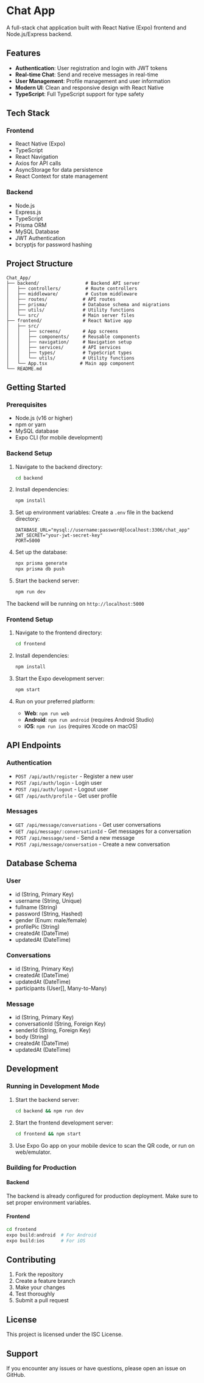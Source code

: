 # Chat App

A full-stack chat application built with React Native (Expo) frontend and Node.js/Express backend.

## Features

- **Authentication**: User registration and login with JWT tokens
- **Real-time Chat**: Send and receive messages in real-time
- **User Management**: Profile management and user information
- **Modern UI**: Clean and responsive design with React Native
- **TypeScript**: Full TypeScript support for type safety

## Tech Stack

### Frontend
- React Native (Expo)
- TypeScript
- React Navigation
- Axios for API calls
- AsyncStorage for data persistence
- React Context for state management

### Backend
- Node.js
- Express.js
- TypeScript
- Prisma ORM
- MySQL Database
- JWT Authentication
- bcryptjs for password hashing

## Project Structure

```
Chat_App/
├── backend/                 # Backend API server
│   ├── controllers/         # Route controllers
│   ├── middleware/          # Custom middleware
│   ├── routes/             # API routes
│   ├── prisma/             # Database schema and migrations
│   ├── utils/              # Utility functions
│   └── src/                # Main server files
├── frontend/               # React Native app
│   ├── src/
│   │   ├── screens/        # App screens
│   │   ├── components/     # Reusable components
│   │   ├── navigation/     # Navigation setup
│   │   ├── services/       # API services
│   │   ├── types/          # TypeScript types
│   │   └── utils/          # Utility functions
│   └── App.tsx            # Main app component
└── README.md
```

## Getting Started

### Prerequisites

- Node.js (v16 or higher)
- npm or yarn
- MySQL database
- Expo CLI (for mobile development)

### Backend Setup

1. Navigate to the backend directory:
   ```bash
   cd backend
   ```

2. Install dependencies:
   ```bash
   npm install
   ```

3. Set up environment variables:
   Create a `.env` file in the backend directory:
   ```env
   DATABASE_URL="mysql://username:password@localhost:3306/chat_app"
   JWT_SECRET="your-jwt-secret-key"
   PORT=5000
   ```

4. Set up the database:
   ```bash
   npx prisma generate
   npx prisma db push
   ```

5. Start the backend server:
   ```bash
   npm run dev
   ```

The backend will be running on `http://localhost:5000`

### Frontend Setup

1. Navigate to the frontend directory:
   ```bash
   cd frontend
   ```

2. Install dependencies:
   ```bash
   npm install
   ```

3. Start the Expo development server:
   ```bash
   npm start
   ```

4. Run on your preferred platform:
   - **Web**: `npm run web`
   - **Android**: `npm run android` (requires Android Studio)
   - **iOS**: `npm run ios` (requires Xcode on macOS)

## API Endpoints

### Authentication
- `POST /api/auth/register` - Register a new user
- `POST /api/auth/login` - Login user
- `POST /api/auth/logout` - Logout user
- `GET /api/auth/profile` - Get user profile

### Messages
- `GET /api/message/conversations` - Get user conversations
- `GET /api/message/:conversationId` - Get messages for a conversation
- `POST /api/message/send` - Send a new message
- `POST /api/message/conversation` - Create a new conversation

## Database Schema

### User
- id (String, Primary Key)
- username (String, Unique)
- fullname (String)
- password (String, Hashed)
- gender (Enum: male/female)
- profilePic (String)
- createdAt (DateTime)
- updatedAt (DateTime)

### Conversations
- id (String, Primary Key)
- createdAt (DateTime)
- updatedAt (DateTime)
- participants (User[], Many-to-Many)

### Message
- id (String, Primary Key)
- conversationId (String, Foreign Key)
- senderId (String, Foreign Key)
- body (String)
- createdAt (DateTime)
- updatedAt (DateTime)

## Development

### Running in Development Mode

1. Start the backend server:
   ```bash
   cd backend && npm run dev
   ```

2. Start the frontend development server:
   ```bash
   cd frontend && npm start
   ```

3. Use Expo Go app on your mobile device to scan the QR code, or run on web/emulator.

### Building for Production

#### Backend
The backend is already configured for production deployment. Make sure to set proper environment variables.

#### Frontend
```bash
cd frontend
expo build:android  # For Android
expo build:ios      # For iOS
```

## Contributing

1. Fork the repository
2. Create a feature branch
3. Make your changes
4. Test thoroughly
5. Submit a pull request

## License

This project is licensed under the ISC License.

## Support

If you encounter any issues or have questions, please open an issue on GitHub.
